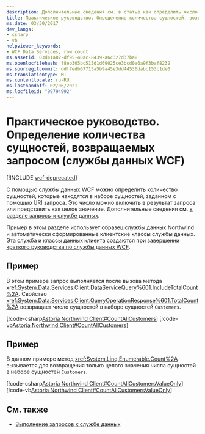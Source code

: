 ```yaml
---
description: Дополнительные сведения см. в статье как определить число сущностей, возвращаемых запросом (службы данных WCF)
title: Практическое руководство. Определение количества сущностей, возвращаемых запросом (службы данных WCF)
ms.date: 03/30/2017
dev_langs:
- csharp
- vb
helpviewer_keywords:
- WCF Data Services, row count
ms.assetid: 03d41a82-df95-40ac-8439-a6c327d37ba8
ms.openlocfilehash: f8eb305bc515d1d69025ce3bcd0a6a9f3baf8232
ms.sourcegitcommit: ddf7edb67715a5b9a45e3dd44536dabc153c1de0
ms.translationtype: MT
ms.contentlocale: ru-RU
ms.lasthandoff: 02/06/2021
ms.locfileid: "99794992"
---
```

# <a name="how-to-determine-the-number-of-entities-returned-by-a-query-wcf-data-services"></a>Практическое руководство. Определение количества сущностей, возвращаемых запросом (службы данных WCF)

[!INCLUDE [wcf-deprecated](~/includes/wcf-deprecated.md)]

С помощью службы данных WCF можно определить количество сущностей, которые находятся в наборе сущностей, заданном с помощью URI запроса. Это число можно включить в результат запроса или представить как целое значение. Дополнительные сведения см. [в разделе запросы к службе данных](querying-the-data-service-wcf-data-services.md).  
  
 Пример в этом разделе использует образец службы данных Northwind и автоматически сформированные клиентские классы службы данных. Эта служба и классы данных клиента создаются при завершении [краткого руководства по службы данных WCF](quickstart-wcf-data-services.md).  
  
## <a name="example"></a>Пример  

 В этом примере запрос выполняется после вызова метода <xref:System.Data.Services.Client.DataServiceQuery%601.IncludeTotalCount%2A>. Свойство <xref:System.Data.Services.Client.QueryOperationResponse%601.TotalCount%2A> возвращает число сущностей в наборе сущностей `Customers`.  
  
 [!code-csharp[Astoria Northwind Client#CountAllCustomers](../../../../samples/snippets/csharp/VS_Snippets_Misc/astoria_northwind_client/cs/source.cs#countallcustomers)]
 [!code-vb[Astoria Northwind Client#CountAllCustomers](../../../../samples/snippets/visualbasic/VS_Snippets_Misc/astoria_northwind_client/vb/source.vb#countallcustomers)]  
  
## <a name="example"></a>Пример  

 В данном примере метод <xref:System.Linq.Enumerable.Count%2A> вызывается для возвращения только целого значения числа сущностей в наборе сущностей `Customers`.  
  
 [!code-csharp[Astoria Northwind Client#CountAllCustomersValueOnly](../../../../samples/snippets/csharp/VS_Snippets_Misc/astoria_northwind_client/cs/source.cs#countallcustomersvalueonly)]
 [!code-vb[Astoria Northwind Client#CountAllCustomersValueOnly](../../../../samples/snippets/visualbasic/VS_Snippets_Misc/astoria_northwind_client/vb/source.vb#countallcustomersvalueonly)]  
  
## <a name="see-also"></a>См. также

- [Выполнение запросов к службе данных](querying-the-data-service-wcf-data-services.md)
